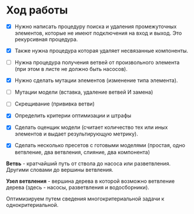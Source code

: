 # Ход работы

- [x] Нужно написать процедуру поиска и удаления промежуточных элементов, которые не имеют подключения на вход и выход.
Это рекурсивная процедура. 
- [x] Также нужна процедура которая удаляет несвязанные компоненты.
- [ ] Нужна процедура получения ветвей от произвольного элемента (при этом в листе не должно быть насосов).
- [x] Нужно сделать мутации элементов (изменение типа элемента).
- [ ] Мутации модели (вставка, удаление ветвей И замена)
- [ ] Скрещивание (прививка ветви)
- [x] Определить критерии оптимизации и штрафы
- [x] Сделать оценщик модели (считает количество тех или иных элементов и выдает результирующую метрику).
- [x] Сделать несколько пресетов с готовыми моделями (простая, одно ветвление, два ветвления, слияние, два компонента)



**Ветвь** - кратчайший путь от ствола до насоса или разветвления. Другими словами до вершины ветвления.

**Узел ветвления** - вершина дерева в которой возможно ветвление дерева (здесь - насосы, разветвления и водосборники).



Оптимизируем путем сведения многокритериальной задачи к однокритериальной.



